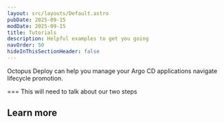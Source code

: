 ```yaml
---
layout: src/layouts/Default.astro
pubDate: 2025-09-15
modDate: 2025-09-15
title: Tutorials
description: Helpful examples to get you going
navOrder: 50
hideInThisSectionHeader: false
---
```


Octopus Deploy can help you manage your Argo CD applications navigate lifecycle promotion.

===
This will need to talk about our two steps

## Learn more

